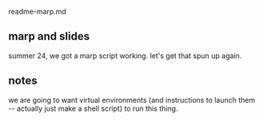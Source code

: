 readme-marp.md

## marp and slides
summer 24, we got a marp script working. let's get that spun up again.

## notes
we are going to want virtual environments (and instructions to launch them -- actually just make a shell script) to run this thing.

